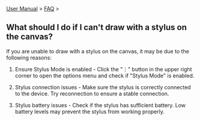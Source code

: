 [User Manual](/dragonnest/drawnote/manual/en) > [FAQ](/dragonnest/drawnote/manual/en/q_a) >

What should I do if I can't draw with a stylus on the canvas?
---
If you are unable to draw with a stylus on the canvas, it may be due to the following reasons:

1. Ensure Stylus Mode is enabled - Click the "⋮" button in the upper right corner to open the options menu and check if "Stylus Mode" is enabled.

2. Stylus connection issues - Make sure the stylus is correctly connected to the device. Try reconnection to ensure a stable connection.

3. Stylus battery issues - Check if the stylus has sufficient battery. Low battery levels may prevent the stylus from working properly.